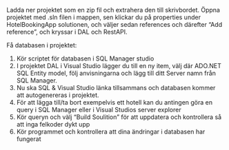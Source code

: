 Ladda ner projektet som en zip fil och extrahera den till skrivbordet.
Öppna projektet med .sln filen i mappen, sen klickar du på properties under HotelBookingApp solutionen, och väljer sedan references och därefter “Add reference”, och kryssar i DAL och RestAPI.

Få databasen i projektet:

1. Kör scriptet för databasen i SQL Manager studio
2. I projektet DAL i Visual Studio lägger du till en ny item, välj där ADO.NET SQL Entity model, följ anvisningarna och lägg till ditt Server namn från SQL Manager.
3. Nu ska SQL & Visual Studio länka tillsammans och databasen kommer att autogenereras i projektet.
4. För att lägga till/ta bort exempelvis ett hotell kan du antingen göra en query i SQL Manager eller i Visual Studios server explorer
5. Kör queryn och välj “Build Soulition” för att uppdatera och kontrollera så att inga felkoder dykt upp
6. Kör programmet och kontrollera att dina ändringar i databasen har fungerat
